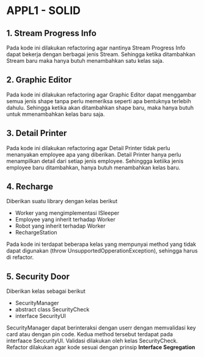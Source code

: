 # APPL1 - SOLID

## 1. Stream Progress Info
Pada kode ini dilakukan refactoring agar nantinya Stream Progress Info dapat bekerja dengan berbagai jenis Stream. Sehingga ketika ditambahkan Stream baru maka hanya butuh menambahkan satu kelas saja.

## 2. Graphic Editor
Pada kode ini dilakukan refactoring agar Graphic Editor dapat menggambar semua jenis shape tanpa perlu memeriksa seperti apa bentuknya terlebih dahulu. Sehingga ketika akan ditambahkan shape baru, maka hanya butuh untuk mmenambahkan kelas baru saja.

## 3. Detail Printer
Pada kode ini dilakukan refactoring agar Detail Printer tidak perlu menanyakan employee apa yang diberikan. Detail Printer hanya perlu menampilkan detail dari setiap jenis employee. Sehinggga ketiika jenis employee baru ditambahkan, hanya butuh menambahkan kelas baru.

## 4. Recharge
Diberikan suatu library dengan kelas berikut
* Worker yang mengimplementasi ISleeper
* Employee yang inherit terhadap Worker
* Robot yang inherit terhadap Worker
* RechargeStation

Pada kode ini terdapat beberapa kelas yang mempunyai method yang tidak dapat digunakan (throw UnsupportedOpperationException), sehingga harus di refactor.

## 5. Security Door
Diberikan kelas sebagai berikut
* SecurityManager
* abstract class SecurityCheck
* interface SecurityUI

SecurityManager dapat berinteraksi dengan userr dengan memvalidasi key card atau dengan pin code. Kedua method tersebut terdapat pada interfaace SeccurityUI. Validasi dilakukan oleh kelas SecurityCheck.
Refactor dilakukan agar kode sesuai dengan prinsip **Interface Segregation**
